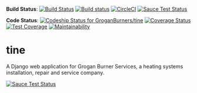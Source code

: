 **Build Status**: [![Build Status](https://travis-ci.org/GroganBurners/tine.svg?branch=master)](https://travis-ci.org/GroganBurners/tine) [![Build status](https://ci.appveyor.com/api/projects/status/tqqg80kl1idkfhlr?svg=true)](https://ci.appveyor.com/project/dueyfinster/tine) [![CircleCI](https://circleci.com/gh/GroganBurners/tine.svg?style=svg)](https://circleci.com/gh/GroganBurners/tine) [![Sauce Test Status](https://saucelabs.com/buildstatus/groganburners)](https://saucelabs.com/u/groganburners)

**Code Status**: [ ![Codeship Status for GroganBurners/tine](https://app.codeship.com/projects/ea817cb0-de72-0135-fb77-3a73794eed9d/status?branch=master)](https://app.codeship.com/projects/266165) [![Coverage Status](https://coveralls.io/repos/github/GroganBurners/tine/badge.svg?branch=master)](https://coveralls.io/github/GroganBurners/tine?branch=master) [![Test Coverage](https://api.codeclimate.com/v1/badges/a717383eb45c93857570/test_coverage)](https://codeclimate.com/github/GroganBurners/tine/test_coverage) [![Maintainability](https://api.codeclimate.com/v1/badges/a717383eb45c93857570/maintainability)](https://codeclimate.com/github/GroganBurners/tine/maintainability)

# tine
A Django web application for Grogan Burner Services, a heating systems installation, repair and service company.


[![Sauce Test Status](https://saucelabs.com/browser-matrix/groganburners.svg)](https://saucelabs.com/u/groganburners)
